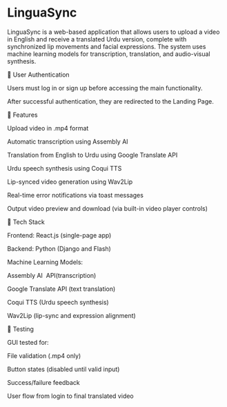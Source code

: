 ﻿# LinguaSync

LinguaSync is a web-based application that allows users to upload a video in English and receive a translated Urdu version, complete with synchronized lip movements and facial expressions. The system uses machine learning models for transcription, translation, and audio-visual synthesis.

🔐 User Authentication

Users must log in or sign up before accessing the main functionality.

After successful authentication, they are redirected to the Landing Page.

🚀 Features

Upload video in .mp4 format

Automatic transcription using Assembly AI

Translation from English to Urdu using Google Translate API

Urdu speech synthesis using Coqui TTS

Lip-synced video generation using Wav2Lip

Real-time error notifications via toast messages

Output video preview and download (via built-in video player controls)

🧠 Tech Stack

Frontend: React.js (single-page app)

Backend: Python (Django and Flash)

Machine Learning Models:

Assembly AI  API(transcription)

Google Translate API (text translation)

Coqui TTS (Urdu speech synthesis)

Wav2Lip (lip-sync and expression alignment)

🧪 Testing

GUI tested for:

File validation (.mp4 only)

Button states (disabled until valid input)

Success/failure feedback

User flow from login to final translated video

